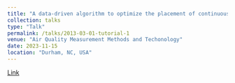 ```yaml
---
title: "A data-driven algorithm to optimize the placement of continuous monitoring sensors on oil and gas sites"
collection: talks
type: "Talk"
permalink: /talks/2013-03-01-tutorial-1
venue: "Air Quality Measurement Methods and Techonology"
date: 2023-11-15
location: "Durham, NC, USA"
---
```


[Link](/files/AWMA_presentation_MengJia.pdf)
